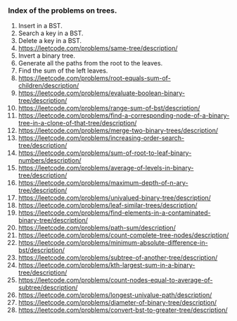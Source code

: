### Index of the problems on trees.

1. Insert in a BST.
2. Search a key in a BST.
3. Delete a key in a BST.
4. https://leetcode.com/problems/same-tree/description/
11. Invert a binary tree.
12. Generate all the paths from the root to the leaves.
13. Find the sum of the left leaves.
14. https://leetcode.com/problems/root-equals-sum-of-children/description/
19. https://leetcode.com/problems/evaluate-boolean-binary-tree/description/
15. https://leetcode.com/problems/range-sum-of-bst/description/
20. https://leetcode.com/problems/find-a-corresponding-node-of-a-binary-tree-in-a-clone-of-that-tree/description/
21. https://leetcode.com/problems/merge-two-binary-trees/description/
22. https://leetcode.com/problems/increasing-order-search-tree/description/
23. https://leetcode.com/problems/sum-of-root-to-leaf-binary-numbers/description/
24. https://leetcode.com/problems/average-of-levels-in-binary-tree/description/
25. https://leetcode.com/problems/maximum-depth-of-n-ary-tree/description/
26. https://leetcode.com/problems/univalued-binary-tree/description/
27. https://leetcode.com/problems/leaf-similar-trees/description/
28. https://leetcode.com/problems/find-elements-in-a-contaminated-binary-tree/description/
30. https://leetcode.com/problems/path-sum/description/
31. https://leetcode.com/problems/count-complete-tree-nodes/description/
32. https://leetcode.com/problems/minimum-absolute-difference-in-bst/description/
33. https://leetcode.com/problems/subtree-of-another-tree/description/
34. https://leetcode.com/problems/kth-largest-sum-in-a-binary-tree/description/
35. https://leetcode.com/problems/count-nodes-equal-to-average-of-subtree/description/
36. https://leetcode.com/problems/longest-univalue-path/description/
37. https://leetcode.com/problems/diameter-of-binary-tree/description/
38. https://leetcode.com/problems/convert-bst-to-greater-tree/description/